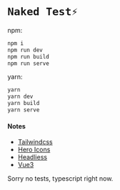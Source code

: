 # `Naked Test⚡`

npm:
```sh
npm i
npm run dev
npm run build
npm run serve
```

yarn:
```sh
yarn
yarn dev
yarn build
yarn serve
```

#### Notes
- [Tailwindcss](https://tailwindcss.com/)
- [Hero Icons](https://unpkg.com/browse/@heroicons/vue@1.0.2/solid/)
- [Headliess](https://headlessui.dev/vue/)
- [Vue3](https://v3.vuejs.org/)

Sorry no tests, typescript right now.